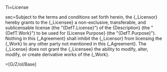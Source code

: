 Ti=License

sec=Subject to the terms and conditions set forth herein, the {_Licensor} hereby grants to the {_Licensee} a non-exclusive, transferable, and sublicensable license (the "{DefT.License}") of the {Description} (the "{DefT.Work}") to be used for {License Purpose} (the "{DefT.Purpose}"). Nothing in this {_Agreement} shall inhibit the {_Licensor} from licensing the {_Work} to any other party not mentioned in this {_Agreement}. The {_License} does not grant the {_Licensee} the ability to modify, alter, modify, or create derivative works of the {_Work}.

=[G/Z/ol/Base]